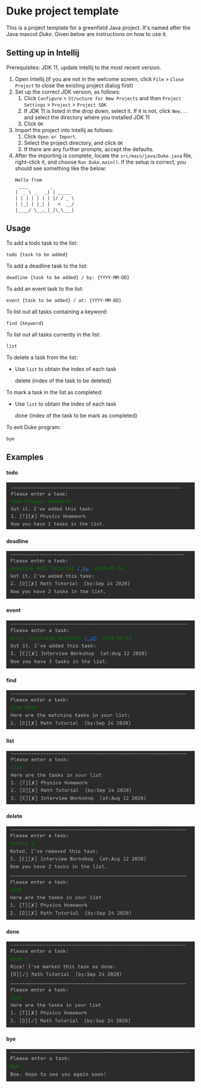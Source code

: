# Duke project template

This is a project template for a greenfield Java project. It's named after the Java mascot _Duke_. Given below are instructions on how to use it.

## Setting up in Intellij

Prerequisites: JDK 11, update Intellij to the most recent version.

1. Open Intellij (if you are not in the welcome screen, click `File` > `Close Project` to close the existing project dialog first)
1. Set up the correct JDK version, as follows:
   1. Click `Configure` > `Structure for New Projects` and then `Project Settings` > `Project` > `Project SDK`
   1. If JDK 11 is listed in the drop down, select it. If it is not, click `New...` and select the directory where you installed JDK 11
   1. Click `OK`
1. Import the project into Intellij as follows:
   1. Click `Open or Import`.
   1. Select the project directory, and click `OK`
   1. If there are any further prompts, accept the defaults.
1. After the importing is complete, locate the `src/main/java/Duke.java` file, right-click it, and choose `Run Duke.main()`. If the setup is correct, you should see something like the below:
   ```
   Hello from
    ____        _        
   |  _ \ _   _| | _____ 
   | | | | | | | |/ / _ \
   | |_| | |_| |   <  __/
   |____/ \__,_|_|\_\___|
   ```

## Usage

To add a todo task to the list:

    todo {task to be added}

To add a deadline task to the list:

    deadline {task to be added} / by: {YYYY-MM-DD}

To add an event task to the list:

    event {task to be added} / at: {YYYY-MM-DD}

To list out all tasks containing a keyword:

    find {keyword}

To list out all tasks currently in the list:

    list

To delete a task from the list:
* Use `list` to obtain the index of each task


    delete {index of the task to be deleted}

To mark a task in the list as completed:
* Use `list` to obtain the index of each task


    done {index of the task to be mark as completed}

To exit Duke program:

    bye

## Examples

#### todo
![](images/todo.PNG)

#### deadline
![](images/deadline.PNG)

#### event
![](images/event.PNG)

#### find
![](images/find.PNG)

#### list
![](images/list.PNG)

#### delete
![](images/delete.PNG)

#### done
![](images/done.PNG)

#### bye
![](images/bye.PNG)